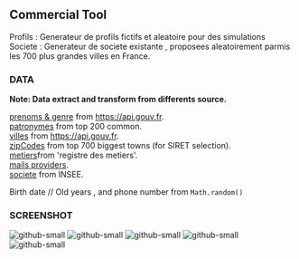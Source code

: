 ## Commercial Tool
  Profils : Generateur de profils fictifs et aleatoire pour des simulations  
  Societe : Generateur de societe existante , proposees aleatoirement parmis les 700 plus grandes villes en France.  

### DATA

**Note: Data extract and transform from differents source.**

  [prenoms & genre](https://reactjs.org/) from https://api.gouv.fr.  
  [patronymes](https://reactjs.org/) from top 200 common.  
  [villes](https://reactjs.org/) from https://api.gouv.fr.  
  [zipCodes](https://reactjs.org/) from top 700 biggest towns (for SIRET selection).  
  [metiers](https://reactjs.org/)from 'registre des metiers'.  
  [mails providers](https://reactjs.org/).  
  [societe](https://reactjs.org/) from INSEE.  
  
  Birth date // Old years , and phone number from `Math.random()`  

### SCREENSHOT

![github-small](https://github.com/Roiseuxquentin/randomSocietyAndProfil/blob/master/demoScreen/demo4.png)
![github-small](https://github.com/Roiseuxquentin/randomSocietyAndProfil/blob/master/demoScreen/demo6.png)
![github-small](https://github.com/Roiseuxquentin/randomSocietyAndProfil/blob/master/demoScreen/demo1.png)
![github-small](https://github.com/Roiseuxquentin/randomSocietyAndProfil/blob/master/demoScreen/demo2.png)
![github-small](https://github.com/Roiseuxquentin/randomSocietyAndProfil/blob/master/demoScreen/demo3.png)
